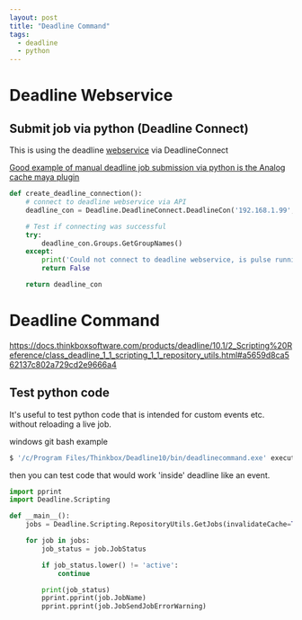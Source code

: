 ```yaml
---
layout: post
title: "Deadline Command"
tags:
  - deadline
  - python
---
```


# Deadline Webservice
## Submit job via python (Deadline Connect)
This is using the deadline [webservice](https://docs.thinkboxsoftware.com/products/deadline/10.1/1_User%20Manual/manual/web-service.html) via DeadlineConnect


[Good example of manual deadline job submission via python is the Analog cache maya plugin](https://github.com/analogstudio/Analog_Maya/blob/master/2019/modules/Analog/scripts/an_cache.py)



```python
def create_deadline_connection():
    # connect to deadline webservice via API
    deadline_con = Deadline.DeadlineConnect.DeadlineCon('192.168.1.99', 8081)

    # Test if connecting was successful
    try:
        deadline_con.Groups.GetGroupNames()
    except:
        print('Could not connect to deadline webservice, is pulse running?')
        return False

    return deadline_con

```

# Deadline Command

https://docs.thinkboxsoftware.com/products/deadline/10.1/2_Scripting%20Reference/class_deadline_1_1_scripting_1_1_repository_utils.html#a5659d8ca562137c802a729cd2e9666a4

## Test python code
It's useful to test python code that is intended for custom events etc. without reloading a live job.



windows git bash example
```bash
$ '/c/Program Files/Thinkbox/Deadline10/bin/deadlinecommand.exe' executescript deadline_test.py
```
then you can test code that would work 'inside' deadline like an event.

```python
import pprint
import Deadline.Scripting

def __main__():
    jobs = Deadline.Scripting.RepositoryUtils.GetJobs(invalidateCache=True)

    for job in jobs:       
        job_status = job.JobStatus

        if job_status.lower() != 'active':
            continue

        print(job_status)
        pprint.pprint(job.JobName)
        pprint.pprint(job.JobSendJobErrorWarning)
        
```